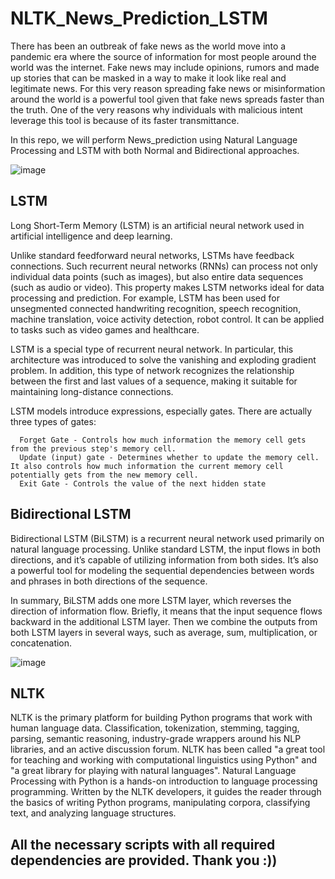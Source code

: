 # NLTK_News_Prediction_LSTM

There has been an outbreak of fake news as the world move into a pandemic era where the source of information for most people around the world was the internet. 
Fake news may include opinions, rumors and made up stories that can be masked in a way to make it look like real and legitimate news. For this very reason spreading fake news or misinformation around the world is a powerful tool given that fake news spreads faster than the truth. One of the very reasons why individuals with malicious intent leverage this tool is because of its faster transmittance.

In this repo, we will perform News_prediction using Natural Language Processing and LSTM with both Normal and Bidirectional approaches.

![image](https://user-images.githubusercontent.com/85514219/227405165-05f3e511-1aa1-4f3c-93da-9d05ba2f8dc0.png)


## LSTM

Long Short-Term Memory (LSTM) is an artificial neural network used in artificial intelligence and deep learning. 

Unlike standard feedforward neural networks, LSTMs have feedback connections. Such recurrent neural networks (RNNs) can process not only individual data points (such as images), but also entire data sequences (such as audio or video). This property makes LSTM networks ideal for data processing and prediction. For example, LSTM has been used for unsegmented connected handwriting recognition, speech recognition, machine translation, voice activity detection, robot control. It can be applied to tasks such as video games and healthcare.

LSTM is a special type of recurrent neural network. In particular, this architecture was introduced to solve the vanishing and exploding gradient problem. In addition, this type of network recognizes the relationship between the first and last values ​​of a sequence, making it suitable for maintaining long-distance connections.

LSTM models introduce expressions, especially gates. There are actually three types of gates:

      Forget Gate - Controls how much information the memory cell gets from the previous step's memory cell.
      Update (input) gate - Determines whether to update the memory cell. It also controls how much information the current memory cell potentially gets from the new memory cell.
      Exit Gate - Controls the value of the next hidden state
      
## Bidirectional LSTM

Bidirectional LSTM (BiLSTM) is a recurrent neural network used primarily on natural language processing. Unlike standard LSTM, the input flows in both directions, and it’s capable of utilizing information from both sides. It’s also a powerful tool for modeling the sequential dependencies between words and phrases in both directions of the sequence.

In summary, BiLSTM adds one more LSTM layer, which reverses the direction of information flow. Briefly, it means that the input sequence flows backward in the additional LSTM layer. Then we combine the outputs from both LSTM layers in several ways, such as average, sum, multiplication, or concatenation.

![image](https://user-images.githubusercontent.com/85514219/227406431-afb87aac-e0f9-45e8-86f0-e8e4a03d7309.png)

## NLTK

NLTK is the primary platform for building Python programs that work with human language data. Classification, tokenization, stemming, tagging, parsing, semantic reasoning, industry-grade wrappers around his NLP libraries, and an active discussion forum. NLTK has been called "a great tool for teaching and working with computational linguistics using Python" and "a great library for playing with natural languages". Natural Language Processing with Python is a hands-on introduction to language processing programming. Written by the NLTK developers, it guides the reader through the basics of writing Python programs, manipulating corpora, classifying text, and analyzing language structures.

## All the necessary scripts with all required dependencies are provided. Thank you :))
